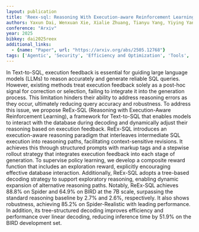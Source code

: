 ```yaml
---
layout: publication
title: 'Reex-sql: Reasoning With Execution-aware Reinforcement Learning For Text-to-sql'
authors: Yaxun Dai, Wenxuan Xie, Xialie Zhuang, Tianyu Yang, Yiying Yang, Haiqin Yang, Yuhang Zhao, Pingfu Chao, Wenhao Jiang
conference: "Arxiv"
year: 2025
bibkey: dai2025reex
additional_links:
  - {name: "Paper", url: "https://arxiv.org/abs/2505.12768"}
tags: ['Agentic', 'Security', 'Efficiency and Optimization', 'Tools', 'Reinforcement Learning', 'RAG', 'Fine-Tuning', 'Prompting']
---
```

In Text-to-SQL, execution feedback is essential for guiding large language models (LLMs) to reason accurately and generate reliable SQL queries. However, existing methods treat execution feedback solely as a post-hoc signal for correction or selection, failing to integrate it into the generation process. This limitation hinders their ability to address reasoning errors as they occur, ultimately reducing query accuracy and robustness. To address this issue, we propose ReEx-SQL (Reasoning with Execution-Aware Reinforcement Learning), a framework for Text-to-SQL that enables models to interact with the database during decoding and dynamically adjust their reasoning based on execution feedback. ReEx-SQL introduces an execution-aware reasoning paradigm that interleaves intermediate SQL execution into reasoning paths, facilitating context-sensitive revisions. It achieves this through structured prompts with markup tags and a stepwise rollout strategy that integrates execution feedback into each stage of generation. To supervise policy learning, we develop a composite reward function that includes an exploration reward, explicitly encouraging effective database interaction. Additionally, ReEx-SQL adopts a tree-based decoding strategy to support exploratory reasoning, enabling dynamic expansion of alternative reasoning paths. Notably, ReEx-SQL achieves 88.8% on Spider and 64.9% on BIRD at the 7B scale, surpassing the standard reasoning baseline by 2.7% and 2.6%, respectively. It also shows robustness, achieving 85.2% on Spider-Realistic with leading performance. In addition, its tree-structured decoding improves efficiency and performance over linear decoding, reducing inference time by 51.9% on the BIRD development set.
